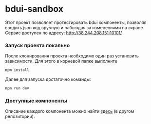 # bdui-sandbox
Этот проект позволяет протестировать bdui компоненты, позволяя вводить json код вручную и наблюдая за изменениями на экране.
Сервис доступен по адресу: http://38.244.208.151:10101/

### Запуск проекта локально
После клонирования проекта необходимо один раз установить зависимости. Для этого в корневой папке выполните
```sh
npm install
```

Далее для запуска достаточно команды:
```sh
npm run dev
```

### Доступные компоненты
Описание каждого компонента можно найти [здесь](https://github.com/lsdrfrx/lct-frontend/blob/master/components.md) (в другом репозитории).
